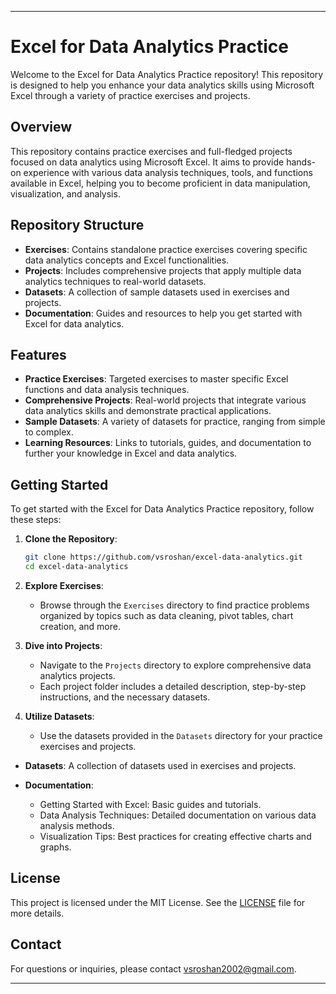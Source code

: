 
---

# Excel for Data Analytics Practice

Welcome to the Excel for Data Analytics Practice repository! This repository is designed to help you enhance your data analytics skills using Microsoft Excel through a variety of practice exercises and projects.

## Overview

This repository contains practice exercises and full-fledged projects focused on data analytics using Microsoft Excel. It aims to provide hands-on experience with various data analysis techniques, tools, and functions available in Excel, helping you to become proficient in data manipulation, visualization, and analysis.

## Repository Structure

- **Exercises**: Contains standalone practice exercises covering specific data analytics concepts and Excel functionalities.
- **Projects**: Includes comprehensive projects that apply multiple data analytics techniques to real-world datasets.
- **Datasets**: A collection of sample datasets used in exercises and projects.
- **Documentation**: Guides and resources to help you get started with Excel for data analytics.

## Features

- **Practice Exercises**: Targeted exercises to master specific Excel functions and data analysis techniques.
- **Comprehensive Projects**: Real-world projects that integrate various data analytics skills and demonstrate practical applications.
- **Sample Datasets**: A variety of datasets for practice, ranging from simple to complex.
- **Learning Resources**: Links to tutorials, guides, and documentation to further your knowledge in Excel and data analytics.

## Getting Started

To get started with the Excel for Data Analytics Practice repository, follow these steps:

1. **Clone the Repository**:
   ```bash
   git clone https://github.com/vsroshan/excel-data-analytics.git
   cd excel-data-analytics
   ```

2. **Explore Exercises**:
   - Browse through the `Exercises` directory to find practice problems organized by topics such as data cleaning, pivot tables, chart creation, and more.

3. **Dive into Projects**:
   - Navigate to the `Projects` directory to explore comprehensive data analytics projects.
   - Each project folder includes a detailed description, step-by-step instructions, and the necessary datasets.

4. **Utilize Datasets**:
   - Use the datasets provided in the `Datasets` directory for your practice exercises and projects.

- **Datasets**: A collection of datasets used in exercises and projects.

- **Documentation**: 
  - Getting Started with Excel: Basic guides and tutorials.
  - Data Analysis Techniques: Detailed documentation on various data analysis methods.
  - Visualization Tips: Best practices for creating effective charts and graphs.

## License

This project is licensed under the MIT License. See the [LICENSE](./LICENSE) file for more details.

## Contact

For questions or inquiries, please contact [vsroshan2002@gmail.com](mailto:vsroshan2002@gmail.com).

---

